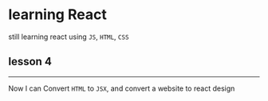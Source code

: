 # learning React

still learning react using `JS`, `HTML`, `CSS`

## lesson 4
__________________

Now I can Convert `HTML` to `JSX`,
and convert a website to react design